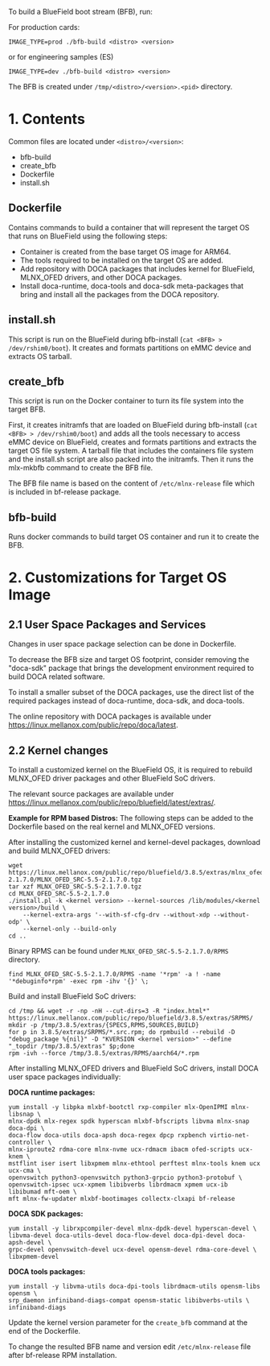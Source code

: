 To build a BlueField boot stream (BFB), run:

For production cards:
````
IMAGE_TYPE=prod ./bfb-build <distro> <version>
````

or for engineering samples (ES)

````
IMAGE_TYPE=dev ./bfb-build <distro> <version>
````

The BFB is created under `/tmp/<distro>/<version>.<pid>` directory.


# 1. Contents

Common files are located under `<distro>/<version>`:
- bfb-build
- create_bfb
- Dockerfile
- install.sh

## Dockerfile
Contains commands to build a container that will represent the target OS that
runs on BlueField using the following steps:
- Container is created from the base target OS image for ARM64.
- The tools required to be installed on the target OS are added.
- Add repository with DOCA packages that includes kernel for BlueField,
  MLNX_OFED drivers, and other DOCA packages.
- Install doca-runtime, doca-tools and doca-sdk meta-packages that bring and
  install all the packages from the DOCA repository.

## install.sh
This script is run on the BlueField during bfb-install (`cat <BFB> > /dev/rshim0/boot`).
It creates and formats partitions on eMMC device and extracts OS tarball.

## create_bfb
This script is run on the Docker container to turn its file system into the target
BFB.

First, it creates initramfs that are loaded on BlueField during bfb-install
(`cat <BFB> > /dev/rshim0/boot`) and adds all the tools necessary to access eMMC
device on BlueField, creates and formats partitions and extracts the target OS
file system. A tarball file that includes the containers file system and
the install.sh script are also packed into the initramfs.
Then it runs the mlx-mkbfb command to create the BFB file.

The BFB file name is based on the content of `/etc/mlnx-release` file which is
included in bf-release package.

## bfb-build
Runs docker commands to build target OS container and run it to create the BFB.


# 2. Customizations for Target OS Image
## 2.1 User Space Packages and Services
Changes in user space package selection can be done in Dockerfile.

To decrease the BFB size and target OS footprint, consider removing the "doca-sdk"
package that brings the development environment required to build DOCA related
software.

To install a smaller subset of the DOCA packages, use the direct list of the
required packages instead of doca-runtime, doca-sdk, and doca-tools.

The online repository with DOCA packages is available under
https://linux.mellanox.com/public/repo/doca/latest.

## 2.2 Kernel changes
To install a customized kernel on the BlueField OS, it is required to rebuild
MLNX_OFED driver packages and other BlueField SoC drivers.

The relevant source packages are available under
https://linux.mellanox.com/public/repo/bluefield/latest/extras/.


**Example for RPM based Distros:**
The following steps can be added to the Dockerfile based on the real kernel and
MLNX_OFED versions.

After installing the customized kernel and kernel-devel packages, download and
build MLNX_OFED drivers:

````
wget https://linux.mellanox.com/public/repo/bluefield/3.8.5/extras/mlnx_ofed/5.5-2.1.7.0/MLNX_OFED_SRC-5.5-2.1.7.0.tgz
tar xzf MLNX_OFED_SRC-5.5-2.1.7.0.tgz
cd MLNX_OFED_SRC-5.5-2.1.7.0
./install.pl -k <kernel version> --kernel-sources /lib/modules/<kernel version>/build \
	--kernel-extra-args '--with-sf-cfg-drv --without-xdp --without-odp' \
	--kernel-only --build-only
cd ..
````

Binary RPMS can be found under `MLNX_OFED_SRC-5.5-2.1.7.0/RPMS` directory. 
````
find MLNX_OFED_SRC-5.5-2.1.7.0/RPMS -name '*rpm' -a ! -name '*debuginfo*rpm' -exec rpm -ihv '{}' \;
````

Build and install BlueField SoC drivers:

````
cd /tmp && wget -r -np -nH --cut-dirs=3 -R "index.html*" https://linux.mellanox.com/public/repo/bluefield/3.8.5/extras/SRPMS/
mkdir -p /tmp/3.8.5/extras/{SPECS,RPMS,SOURCES,BUILD}
for p in 3.8.5/extras/SRPMS/*.src.rpm; do rpmbuild --rebuild -D "debug_package %{nil}" -D "KVERSION <kernel version>" --define "_topdir /tmp/3.8.5/extras" $p;done
rpm -ivh --force /tmp/3.8.5/extras/RPMS/aarch64/*.rpm
````

After installing MLNX_OFED drivers and BlueField SoC drivers, install DOCA user
space packages individually:

**DOCA runtime packages:**

````
yum install -y libpka mlxbf-bootctl rxp-compiler mlx-OpenIPMI mlnx-libsnap \
mlnx-dpdk mlx-regex spdk hyperscan mlxbf-bfscripts libvma mlnx-snap doca-dpi \
doca-flow doca-utils doca-apsh doca-regex dpcp rxpbench virtio-net-controller \
mlnx-iproute2 rdma-core mlnx-nvme ucx-rdmacm ibacm ofed-scripts ucx-knem \
mstflint iser isert libxpmem mlnx-ethtool perftest mlnx-tools knem ucx ucx-cma \
openvswitch python3-openvswitch python3-grpcio python3-protobuf \
openvswitch-ipsec ucx-xpmem libibverbs librdmacm xpmem ucx-ib libibumad mft-oem \
mft mlnx-fw-updater mlxbf-bootimages collectx-clxapi bf-release
````

**DOCA SDK packages:**

````
yum install -y librxpcompiler-devel mlnx-dpdk-devel hyperscan-devel \
libvma-devel doca-utils-devel doca-flow-devel doca-dpi-devel doca-apsh-devel \
grpc-devel openvswitch-devel ucx-devel opensm-devel rdma-core-devel \
libxpmem-devel
````

**DOCA tools packages:**

````
yum install -y libvma-utils doca-dpi-tools librdmacm-utils opensm-libs opensm \
srp_daemon infiniband-diags-compat opensm-static libibverbs-utils \
infiniband-diags
````

Update the kernel version parameter for the `create_bfb` command at the end of the
Dockerfile.

To change the resulted BFB name and version edit `/etc/mlnx-release` file after
bf-release RPM installation.
